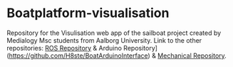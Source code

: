 # Boatplatform-visualisation
Repository for the Visulisation web app of the sailboat project created by Medialogy Msc students from Aalborg University. 
Link to the other repositories: [ROS Repository](https://github.com/H8ste/SailBoatROS) & Arduino Repository](https://github.com/H8ste/BoatArduinoInterface) & [Mechanical Repository](https://github.com/H8ste/BoatletteSailBoat-Meca).
